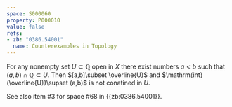 ```yaml
---
space: S000060
property: P000010
value: false
refs:
- zb: "0386.54001"
  name: Counterexamples in Topology
---
```


For any nonempty set $U\subset \mathbb Q$ open in $X$ there exist numbers $a<b$ such that $(a,b)\cap\mathbb Q\subset U$. Then $[a,b]\subset \overline{U}$ and $\mathrm{int}(\overline{U})\supset (a,b)$ is not conatined in $U$.

See also item #3 for space #68 in {{zb:0386.54001}}.
